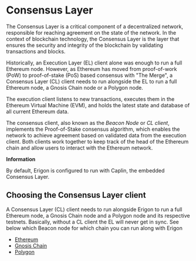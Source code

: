 # Consensus Layer

The Consensus Layer is a critical component of a decentralized network, responsible for reaching agreement on the state of the network. In the context of blockchain technology, the Consensus Layer is the layer that ensures the security and integrity of the blockchain by validating transactions and blocks.

Historically, an Execution Layer (EL) client alone was enough to run a full Ethereum node. However, as Ethereum has moved from proof-of-work (PoW) to proof-of-stake (PoS) based consensus with "The Merge", a Consensus Layer (CL) client needs to run alongside the EL to run a full Ethereum node, a Gnosis Chain node or a Polygon node.

The execution client listens to new transactions, executes them in the Ethereum Virtual Machine (EVM), and holds the latest state and database of all current Ethereum data.

The consensus client, also known as the *Beacon Node* or *CL client*, implements the Proof-of-Stake consensus algorithm, which enables the network to achieve agreement based on validated data from the execution client. Both clients work together to keep track of the head of the Ethereum chain and allow users to interact with the Ethereum network.

<div class="warning">

**Information**

By default, Erigon is configured to run with Caplin, the embedded Consensus Layer.
</div>

## Choosing the Consensus Layer client

A Consensus Layer (CL) client needs to run alongside Erigon to run a full Ethereum node, a Gnosis Chain node and a Polygon node and its respective testnets. Basically, without a CL client the EL will never get in sync. See below which Beacon node for which chain you can run along with Erigon

- [Ethereum](./src/nodes/ethereum.md)
- [Gnosis Chain](/nodes/gnosis.md)
- [Polygon](/nodes/polygon.md)